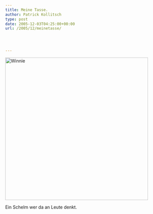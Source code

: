 ```yaml
---
title: Meine Tasse.
author: Patrick Kollitsch
type: post
date: 2005-12-03T04:25:00+00:00
url: /2005/12/meinetasse/




---
```

[<img width="455" src="//static.flickr.com/9/69628749_37b0701a46.jpg" alt="Winnie" />][1]

Ein Schelm wer da an Leute denkt.

 [1]: http://www.flickr.com/photos/schreibblogade/69628749/ "Winnie"